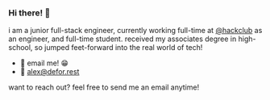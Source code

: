 ### Hi there! 👋

i am a junior full-stack engineer, currently working full-time at [@hackclub](https://github.com/hackclub) as an engineer, and full-time student. received my associates degree in high-school, so jumped feet-forward into the real world of tech!

- 💬 email me! 😁
- 📨 [alex@defor.rest](mailto:alex@defor.rest)

want to reach out? feel free to send me an email anytime!
